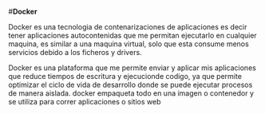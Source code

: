 #**Docker**

Docker es una tecnologia de contenarizaciones de aplicaciones es decir tener
aplicaciones autocontenidas que me permitan ejecutarlo en cualquier maquina, es similar a una
maquina virtual, solo que esta consume menos servicios debido a los ficheros y drivers.

Docker es una plataforma que  me permite enviar y aplicar mis aplicaciones
que reduce tiempos de escritura y ejecucionde codigo, ya que permite optimizar el ciclo de vida de desarrollo
donde se puede ejecutar procesos de manera aislada.
docker empaqueta todo en una imagen o contenedor
y se utiliza para correr aplicaciones o sitios web